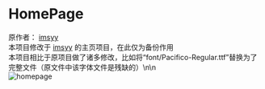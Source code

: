# HomePage
<div>
原作者：
<a href="https://github.com/imsyy/home" target="_blank" >imsyy</a>
</div>
<div>
本项目修改于
<a href="https://github.com/imsyy/home" target="_blank" >imsyy</a>
的主页项目，在此仅为备份作用
</div>
<div>
本项目相比于原项目做了诸多修改，比如将“font/Pacifico-Regular.ttf”替换为了完整文件（原文件中该字体文件是残缺的）\n\n
</div>
<div>
<img src="https://img.gejiba.com/images/c77a791c963b24086306750760412a13.png" alt="homepage" border="0">
</div>
